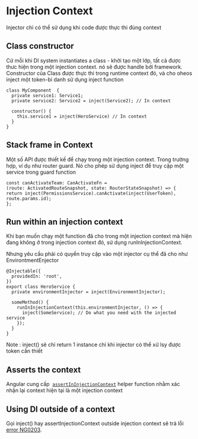 # Injection Context
Injector chỉ có thể sử dụng khi code được thực thi đúng context

Class constructor
-----------------

Cứ mỗi khi DI system instantiates a class - khởi tạo một lớp, tất cả được thưc hiện trong một injection context. nó sẽ được handle bởi framework. Constructor của Class được thực thi trong runtime context đó, và cho oheos inject một token-bí danh sử dụng inject function

```text-plain
class MyComponent  {
  private service1: Service1;
  private service2: Service2 = inject(Service2); // In context

  constructor() {
    this.service1 = inject(HeroService) // In context
  }
}
```

Stack frame in Context
----------------------

Một số API được thiết kế để chạy trong một injection context. Trong trường hợp, ví dụ như router guard. Nó cho phép sử dụng inject để truy cập một service trong guard function

```text-plain
const canActivateTeam: CanActivateFn =
(route: ActivatedRouteSnapshot, state: RouterStateSnapshot) => {
return inject(PermissionsService).canActivate(inject(UserToken), route.params.id);
};
```

Run within an injection context
-------------------------------

Khi bạn muốn chạy một function đã cho trong một injection context mà hiện đang không ở trong injection context đó, sử dụng runInInjectionContext.

Nhưng yêu cầu phải có quyền truy cập vào một injector cụ thể đã cho như EnvirontmentEnjector

```text-plain
@Injectable({
  providedIn: 'root',
})
export class HeroService {
  private environmentInjector = inject(EnvironmentInjector);

  someMethod() {
    runInInjectionContext(this.environmentInjector, () => {
      inject(SomeService); // Do what you need with the injected service
    });
  }
}
```

Note : inject() sẽ chỉ return 1 instance chỉ khi injector có thể xử lsy được token cần thiết

Asserts the context
-------------------

Angular cung cấp  [`assertInInjectionContext`](https://angular.io/api/core/assertInInjectionContext) helper function nhằm xác nhận lại context hiện tại là một injection context 

Using DI outside of a context
-----------------------------

Gọi inject() hay assertInjectionContext outside injection context sẽ trả lỗi [error NG0203](https://angular.io/errors/NG0203).